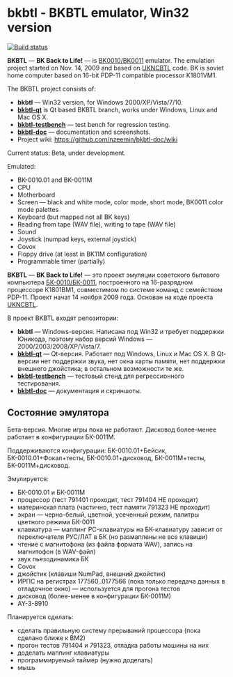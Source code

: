 # bkbtl - BKBTL emulator, Win32 version

[![Build status](https://ci.appveyor.com/api/projects/status/a1p2sovj2ew7iime?svg=true)](https://ci.appveyor.com/project/nzeemin/bkbtl)

**BKBTL** — **BK Back to Life!** — is [BK0010/BK0011](http://en.wikipedia.org/wiki/Elektronika_BK) emulator.
The emulation project started on Nov. 14, 2009 and based on [UKNCBTL](https://github.com/nzeemin/ukncbtl) code.
BK is soviet home computer based on 16-bit PDP-11 compatible processor K1801VM1.

The BKBTL project consists of:
* **bkbtl** — Win32 version, for Windows 2000/XP/Vista/7/10.
* [**bkbtl-qt**](https://github.com/nzeemin/bkbtl-qt) is Qt based BKBTL branch, works under Windows, Linux and Mac OS X.
* [**bkbtl-testbench**](https://github.com/nzeemin/bkbtl-testbench) — test bench for regression testing.
* [**bkbtl-doc**](https://github.com/nzeemin/bkbtl-doc) — documentation and screenshots.
* Project wiki: https://github.com/nzeemin/bkbtl-doc/wiki

Current status: Beta, under development.

Emulated:
* BK-0010.01 and BK-0011M
* CPU
* Motherboard
* Screen — black and white mode, color mode, short mode, BK0011 color mode palettes
* Keyboard (but mapped not all BK keys)
* Reading from tape (WAV file), writing to tape (WAV file)
* Sound
* Joystick (numpad keys, external joystick)
* Covox
* Floppy drive (at least in BK11M configuration)
* Programmable timer (partially)

**BKBTL** — **BK Back to Life!** — это проект эмуляции советского бытового компьютера [БК-0010/БК-0011](http://ru.wikipedia.org/wiki/БК), построенного на 16-разрядном процессоре К1801ВМ1, совместимом по системе команд с семейством PDP-11. Проект начат 14 ноября 2009 года. Основан на коде проекта [UKNCBTL](https://github.com/nzeemin/ukncbtl).

В проект BKBTL входят репозитории:
* **bkbtl** — Windows-версия. Написана под Win32 и требует поддержки Юникода, поэтому набор версий Windows — 2000/2003/2008/XP/Vista/7.
* [**bkbtl-qt**](https://github.com/nzeemin/bkbtl-qt) — Qt-версия. Работает под Windows, Linux и Mac OS X. В Qt-версии нет поддержки звука, нет окна карты памяти, нет поддержки внешнего джойстика; в остальном возможности те же.
* [**bkbtl-testbench**](https://github.com/nzeemin/bkbtl-testbench) — тестовый стенд для регрессионного тестирования.
* [**bkbtl-doc**](https://github.com/nzeemin/bkbtl-doc) — документация и скриншоты.

## Состояние эмулятора

Бета-версия. Многие игры пока не работают. Дисковод более-менее работает в конфигурации БК-0011М.

Поддерживаются конфигурации:
БК-0010.01+Бейсик, БК-0010.01+Фокал+тесты, БК-0010.01+дисковод, БК-0011М+тесты, БК-0011М+дисковод.

Эмулируется:
* БК-0010.01 и БК-0011М
* процессор (тест 791401 проходит, тест 791404 НЕ проходит)
* материнская плата (частично, тест памяти 791323 НЕ проходит)
* экран — черно-белый, цветной, усеченный режим, палитры цветного режима БК-0011
* клавиатура — маппинг PC-клавиатуры на БК-клавиатуру зависит от переключателя РУС/ЛАТ в БК (но размаплены не все клавиши)
* чтение с магнитофона (из файла формата WAV), запись на магнитофон (в WAV-файл)
* звук пьезодинамика БК
* Covox
* джойстик (клавиши NumPad, внешний джойстик)
* ИРПС на регистрах 177560..0177566 (пока только передача данных в отладочное окно) — используется для прогона тестов
* дисковод (более-менее в конфигурации БК-0011М)
* AY-3-8910

Планируется сделать:

* сделать правильную систему прерываний процессора (пока сделано ближе к ВМ2)
* прогон тестов 791404 и 791323, отладка работы машины на них
* доделать маппинг клавиатуры
* программируемый таймер (нужно доделать)
* мышь

